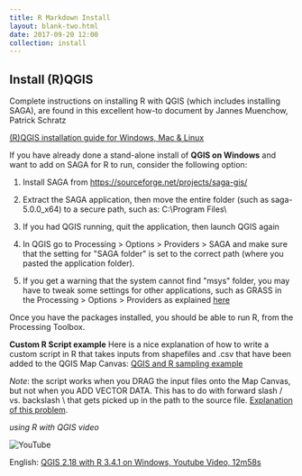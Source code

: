 ```yaml
---
title: R Markdown Install
layout: blank-two.html
date: 2017-09-20 12:00
collection: install
---
```




## Install (R)QGIS

Complete instructions on installing R with QGIS (which includes installing SAGA), are found in this excellent how-to document by Jannes Muenchow, Patrick Schratz



[(R)QGIS installation guide for Windows, Mac & Linux](https://cran.r-project.org/web/packages/RQGIS/vignettes/install_guide.html)

If you have already done a stand-alone install of **QGIS on Windows** and want to add on SAGA for R to run, consider the following option:

	
1) Install SAGA from https://sourceforge.net/projects/saga-gis/

2) Extract the SAGA application, then move the entire folder (such as saga-5.0.0_x64) to a secure path, such as: C:\Program Files\

3) If you had QGIS running, quit the application, then launch QGIS again

4) In QGIS go to Processing > Options > Providers > SAGA and make sure that the setting for "SAGA folder" is set to the correct path (where you pasted the application folder).

5) If you get a warning that the system cannot find "msys" folder, you may have to tweak some settings for other applications, such as GRASS in the Processing > Options > Providers  as explained [here](https://gis.stackexchange.com/questions/191590/qgis-2-14-1-lastools-install-error-wrong-value-for-parameter-msys-folder)

Once you have the packages installed, you should be able to run R, from the Processing Toolbox.


**Custom R Script example**
Here is a nice explanation of how to write a custom script in R that takes inputs from shapefiles and .csv that have been added to the QGIS Map Canvas:  [QGIS and R sampling example](http://amsantac.co/blog/en/2015/10/31/qgis-r.html)


*Note*: the script works when you DRAG the input files onto the Map Canvas, but not when you ADD VECTOR DATA.  This has to do with forward slash / vs. backslash \ that gets picked up in the path to the source file.  [Explanation of this problem](https://gis.stackexchange.com/questions/228074/how-to-fix-or-avoid-backslash-in-filepath-to-vector-layer-qgis-on-windows).

_using R with QGIS video_

![YouTube](../../assets/graf/YouTube_icon_sm.jpg "YouTube")</p>

English:  [QGIS 2.18 with R 3.4.1 on Windows, Youtube Video, 12m58s](https://www.youtube.com/watch?v=1bdl0D8FPSI)
